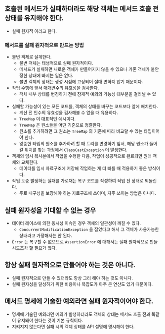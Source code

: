 ## 호출된 메서드가 실패하더라도 해당 객체는 메서드 호출 전 상태를 유지해야 한다.
- 실패 원자적 이라고 한다.

### 메서드를 실패 원자적으로 만드는 방법
- 불변 객체로 설계한다.
  - 불변 객체는 태생적으로 실패 원자적이다.
  - 메서드가 실패하면 새로운 객체가 만들어지지 않을 수 있으나 기존 객체가 불안정한 상태에 빠지는 일은 없다.
  - 불변 객체의 상태는 생성 시점에 고정되어 절대 변하지 않기 때문이다.
- 작업 수행에 앞서 매개변수의 유효성을 검사한다.
  - 객체 내부 상태를 변경하기 전에 잠재적 예외의 가능성 대부분을 걸러낼 수 있다.
- 실패할 가능성이 있는 모든 코드를, 객체의 상태를 바꾸는 코드보다 앞에 배치한다.
  - 계산 전 인수의 유효성을 검사해볼 수 없을 때 유용하다.
  - `TreeMap` 이 대표적인 예시이다.
  - `TreeMap` 은 원소들을 어떤 기준으로 정렬한다.
  - 원소를 추가하려면 그 원소는 `TreeMap` 의 기준에 따라 비교할 수 있는 타입이어야 한다.
  - 엉뚱한 타입의 원소를 추가하려 할 때 트리를 변경하기 앞서, 해당 원소가 들어갈 위치를 찾는 과정에서 `ClassCastException` 이 발생한다.
- 객체의 임시 복사본에서 작업을 수행한 다음, 작업이 성공적으로 완료되면 원래 객체와 교체한다.
  - 데이터를 임시 자료구조에 저장해 작업하는 게 더 빠를 때 적용하기 좋은 방식이다.
- 작업 도중 발생하는 실패를 가로채는 복구 코드를 작성하여 작업 전 상태로 되돌린다.
  - 주로 내구성을 보장해야 하는 자료구조에 쓰이며, 자주 쓰이는 방법은 아니다.

## 실패 원자성을 기대할 수 없는 경우
- 데이터 레이스에 의한 동시성 이슈인 경우 객체의 일관성이 깨질 수 있다.
  - `ConcurrentModificationException` 을 잡았다고 해서 그 객체가 사용가능한 상태라고 가정해서는 안 된다.
- `Error` 는 복구할 수 없으므로 `AssertionError` 에 대해서는 실패 원자적으로 만들 시도조차 할 필요가 없다.

## 항상 실패 원자적으로 만들어야 하는 것은 아니다.
- 실패 원자적으로 만들 수 있더라도 항상 그리 해야 하는 것도 아니다.
- 실패 원자성을 달성하기 위한 비용이나 복잡도가 아주 큰 연산도 있기 때문이다.

## 메서드 명세에 기술한 예외라면 실패 원자적이어야 한다.
- 명세에 기술된 예외라면 예외가 발생하더라도 객체의 상태는 메서드 호출 전과 똑같이 유지돼야 한다는 것이 기본 규칙이다.
- 지켜지지 않는다면 실패 시의 객체 상태를 API 설명에 명시해야 한다.
